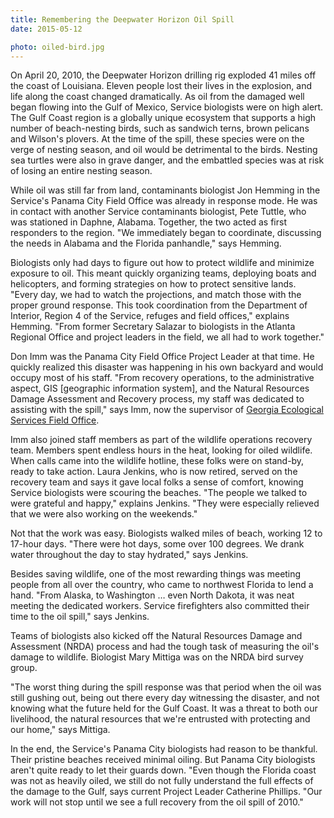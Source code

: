 ```yaml
---
title: Remembering the Deepwater Horizon Oil Spill
date: 2015-05-12

photo: oiled-bird.jpg
---
```


On April 20, 2010, the Deepwater Horizon drilling rig exploded 41 miles off the coast of Louisiana.  Eleven people lost their lives in the explosion, and life along the coast changed dramatically.  As oil from the damaged well began flowing into the Gulf of Mexico, Service biologists were on high alert.  The Gulf Coast region is a globally unique ecosystem that supports a high number of beach-nesting birds, such as sandwich terns, brown pelicans and Wilson's plovers.  At the time of the spill, these species were on the verge of nesting season, and oil would be detrimental to the birds.  Nesting sea turtles were also in grave danger, and the embattled species was at risk of losing an entire nesting season.

While oil was still far from land, contaminants biologist Jon Hemming in the Service's Panama City Field Office was already in response mode.  He was in contact with another Service contaminants biologist, Pete Tuttle, who was stationed in Daphne, Alabama.  Together, the two acted as first responders to the region.  "We immediately began to coordinate, discussing the needs in Alabama and the Florida panhandle," says Hemming.

Biologists only had days to figure out how to protect wildlife and minimize exposure to oil.  This meant quickly organizing teams, deploying boats and helicopters, and forming strategies on how to protect sensitive lands.  "Every day, we had to watch the projections, and match those with the proper ground response.  This took coordination from the Department of Interior, Region 4 of the Service, refuges and field offices," explains Hemming.  "From former Secretary Salazar to biologists in the Atlanta Regional Office and project leaders in the field, we all had to work together."

Don Imm was the Panama City Field Office Project Leader at that time.  He quickly realized this disaster was happening in his own backyard and would occupy most of his staff.  "From recovery operations, to the administrative aspect, GIS [geographic information system], and the Natural Resources Damage Assessment and Recovery process, my staff was dedicated to assisting with the spill," says Imm, now the supervisor of [Georgia Ecological Services Field Office](http://www.fws.gov/athens/).

Imm also joined staff members as part of the wildlife operations recovery team.  Members  spent endless hours in the heat, looking for oiled wildlife.  When calls came into the wildlife hotline, these folks were on stand-by, ready to take action.  Laura Jenkins, who is now retired, served on the recovery team and says it gave local folks a sense of comfort, knowing Service biologists were scouring the beaches.  "The people we talked to were grateful and happy," explains Jenkins.  "They were especially relieved that we were also working on the weekends."

Not that the work was easy.  Biologists walked miles of beach, working 12 to 17-hour days.  "There were hot days, some over 100 degrees.  We drank water throughout the day to stay hydrated," says Jenkins.

Besides saving wildlife, one of the most rewarding things was meeting people from all over the country, who came to northwest Florida to lend a hand.  "From Alaska, to Washington … even North Dakota, it was neat meeting the dedicated workers.  Service firefighters also committed their time to the oil spill," says Jenkins.

Teams of biologists also kicked off the Natural Resources Damage and Assessment (NRDA) process and had the tough task of measuring the oil's damage to wildlife. Biologist Mary Mittiga was on the NRDA bird survey group.

"The worst thing during the spill response was that period when the oil was still gushing out, being out there every day witnessing the disaster, and not knowing what the future held for the Gulf Coast.  It was a threat to both our livelihood, the natural resources that we're entrusted with protecting and our home," says Mittiga.

In the end, the Service's Panama City biologists had reason to be thankful.  Their pristine beaches received minimal oiling.  But Panama City biologists aren't quite ready to let their guards down.   "Even though the Florida coast was not as heavily oiled, we still do not fully understand the full effects of the damage to the Gulf, says current Project Leader Catherine Phillips.  "Our work will not stop until we see a full recovery from the oil spill of 2010."

